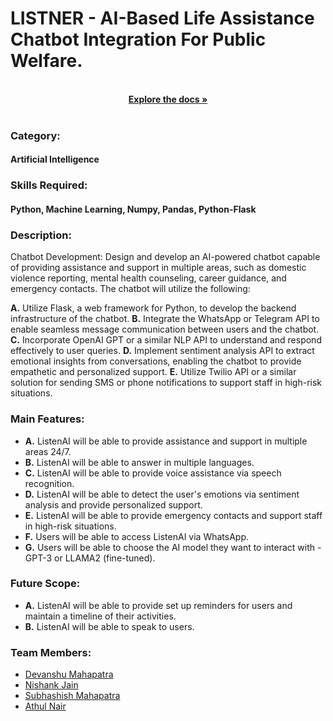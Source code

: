# LISTNER - AI-Based Life Assistance Chatbot Integration For Public Welfare.

<p align="center">
  <br />
  <a href="https://github.com/Devanshu-17/ListenAI/blob/main/WORKFLOW.md"><b>Explore the docs »</b></a>
  <br />
  <br />
</p>

### Category:

#### Artificial Intelligence

### Skills Required:

#### Python, Machine Learning, Numpy, Pandas, Python-Flask

### Description:

Chatbot Development: Design and develop an AI-powered chatbot capable of providing assistance and support in multiple areas, such as domestic violence reporting, mental health counseling, career guidance, and emergency contacts. The chatbot will utilize the following:

**A.** Utilize Flask, a web framework for Python, to develop the backend infrastructure of the chatbot.
**B.** Integrate the WhatsApp or Telegram API to enable seamless message communication between users and the chatbot.
**C.** Incorporate OpenAI GPT or a similar NLP API to understand and respond effectively to user queries.
**D.** Implement sentiment analysis API to extract emotional insights from conversations, enabling the chatbot to provide empathetic and personalized support.
**E.** Utilize Twilio API or a similar solution for sending SMS or phone notifications to support staff in high-risk situations.

### Main Features:

-   **A.** ListenAI will be able to provide assistance and support in multiple areas 24/7.
-   **B.** ListenAI will be able to answer in multiple languages.
-   **C.** ListenAI will be able to provide voice assistance via speech recognition.
-   **D.** ListenAI will be able to detect the user's emotions via sentiment analysis and provide personalized support.
-   **E.** ListenAI will be able to provide emergency contacts and support staff in high-risk situations.
-   **F.** Users will be able to access ListenAI via WhatsApp.
-   **G.** Users will be able to choose the AI model they want to interact with - GPT-3 or LLAMA2 (fine-tuned).

### Future Scope:

-   **A.** ListenAI will be able to provide set up reminders for users and maintain a timeline of their activities.
-   **B.** ListenAI will be able to speak to users.

### Team Members:

-   [Devanshu Mahapatra](https://github.com/Devanshu-17/)
-   [Nishank Jain](https://github.com/NishankJain03)
-   [Subhashish Mahapatra](https://github.com/SubhashishMahapatra)
-   [Athul Nair](https://github.com/athulnairrr)
